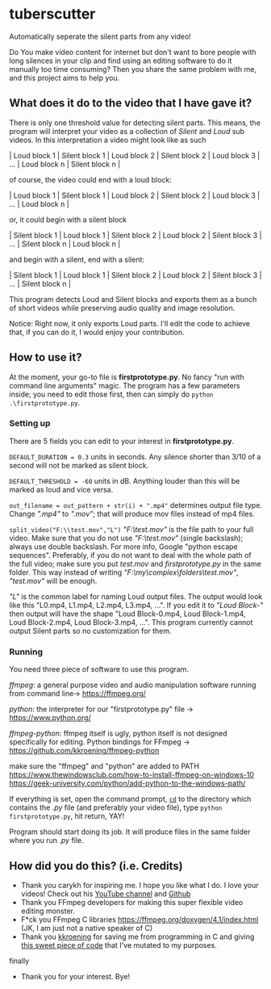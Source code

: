 # tuberscutter
Automatically seperate the silent parts from any video!

Do You make video content for internet but don't want to bore people with long silences in your clip and find using an editing software to do it manually too time consuming? Then you share the same problem with me, and this project aims to help you.

## What does it do to the video that I have gave it?
There is only one threshold value for detecting silent parts. This means, the program will interpret your video as a collection of *Silent* and *Loud* sub videos. In this interpretation a video might look like as such 

| Loud block 1 | Silent block 1 | Loud block 2 | Silent block 2 | Loud block 3 | ... | Loud block n | Silent block n |

of course, the video could end with a loud block:

| Loud block 1 | Silent block 1 | Loud block 2 | Silent block 2 | Loud block 3 | ... | Loud block n |

or, it could begin with a silent block

| Silent block 1 | Loud block 1 | Silent block 2 | Loud block 2 | Silent block 3 | ... | Silent block n | Loud block n |

and begin with a silent, end with a silent:

| Silent block 1 | Loud block 1 | Silent block 2 | Loud block 2 | Silent block 3 | ... | Silent block n |

This program detects Loud and Silent blocks and exports them as a bunch of short videos while preserving audio quality and image resolution.

Notice: Right now, it only exports Loud parts. I'll edit the code to achieve that, if you can do it, I would enjoy your contribution. 

## How to use it?
At the moment, your go-to file is **firstprototype.py**. No fancy "run with command line arguments" magic. The program has a few parameters inside; you need to edit those first, then can simply do `python .\firstprototype.py`.

### Setting up
There are 5 fields you can edit to your interest in **firstprototype.py**.

`DEFAULT_DURATION = 0.3` units in seconds. Any silence shorter than 3/10 of a second will not be marked as silent block.

`DEFAULT_THRESHOLD = -60` units in dB. Anything louder than this will be marked as loud and vice versa.

`out_filename = out_pattern + str(i) + ".mp4"` 
determines output file type. Change *".mp4"* to *".mov"*; that will produce mov files instead of mp4 files.

`split_video("F:\\test.mov","L")`
*"F:\\test.mov"* is the file path to your full video. Make sure that you do not use *"F:\test.mov"* (single backslash); always use double backslash. For more info, Google "python escape sequences". Preferably, if you do not want to deal with the whole path of the full video; make sure you put *test.mov* and *firstprototype.py* in the same folder. This way instead of writing *"F:\\my\\complex\\folders\\test.mov"*, *"test.mov"* will be enough.

*"L"* is the common label for naming Loud output files. The output would look like this "L0.mp4, L1.mp4, L2.mp4, L3.mp4, ...". If you edit it to *"Loud Block-"* then output will have the shape "Loud Block-0.mp4, Loud Block-1.mp4, Loud Block-2.mp4, Loud Block-3.mp4, ...". 
This program currently cannot output Silent parts so no customization for them.

### Running
You need three piece of software to use this program. 

*ffmpeg*: a general purpose video and audio manipulation software running from command line-> https://ffmpeg.org/

*python*: the interpreter for our "firstprototype.py" file -> https://www.python.org/

*ffmpeg-python*: ffmpeg itself is ugly, python itself is not designed specifically for editing. Python bindings for FFmpeg -> https://github.com/kkroening/ffmpeg-python

make sure the "ffmpeg" and "python" are added to PATH
https://www.thewindowsclub.com/how-to-install-ffmpeg-on-windows-10
https://geek-university.com/python/add-python-to-the-windows-path/

If everything is set, open the command prompt, [`cd`](https://www.wikiwand.com/en/Cd_(command)) to the directory which contains the *.py* file (and preferably your video file), type `python firstprototype.py`, hit return, YAY!

Program should start doing its job. It will produce files in the same folder where you run *.py* file.

## How did you do this? (i.e. Credits)

- Thank you carykh for inspiring me. I hope you like what I do. I love your videos! Check out his [YouTube channel](https://www.youtube.com/user/carykh) and [Github](https://github.com/carykh)
- Thank you FFmpeg developers for making this super flexible video editing monster.
- F\*ck you FFmpeg C libraries https://ffmpeg.org/doxygen/4.1/index.html (JK, I am just not a native speaker of C)
- Thank you [kkroening](https://github.com/kkroening) for saving me from programming in C and giving [this sweet piece of code](https://github.com/kkroening/ffmpeg-python/blob/master/examples/split_silence.py) that I've mutated to my purposes.

finally

- Thank you for your interest. Bye!
